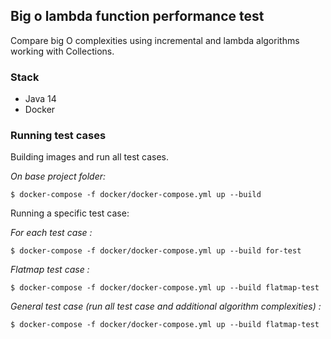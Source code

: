 ## Big o lambda function performance test

Compare big O complexities using incremental and lambda algorithms working with Collections.

### Stack
- Java 14
- Docker

### Running test cases
Building images and run all test cases.


*On base project folder:*
```shell script
$ docker-compose -f docker/docker-compose.yml up --build
```

Running a specific test case:

*For each test case :*
```shell script
$ docker-compose -f docker/docker-compose.yml up --build for-test
```

*Flatmap test case :*
```shell script
$ docker-compose -f docker/docker-compose.yml up --build flatmap-test
```

*General test case (run all test case and additional algorithm complexities) :*
```shell script
$ docker-compose -f docker/docker-compose.yml up --build flatmap-test
```
